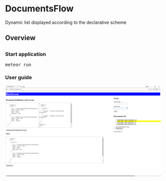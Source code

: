# DocumentsFlow
Dynamic list displayed according to the declarative scheme

<h2>Overview<h2>

<h3 id="markdown-header-start-application">Start application</h3>
<div class="codehilite language-bash"><pre><span></span>meteor run
</pre></div>

<h3 id="markdown-header-user-guide">User guide</h3>

<a><img style="max-width:100%;" alt="Application screenshot" src="https://github.com/skpavlenko/DocumentsFlow/blob/master/Overview.png"></a>
